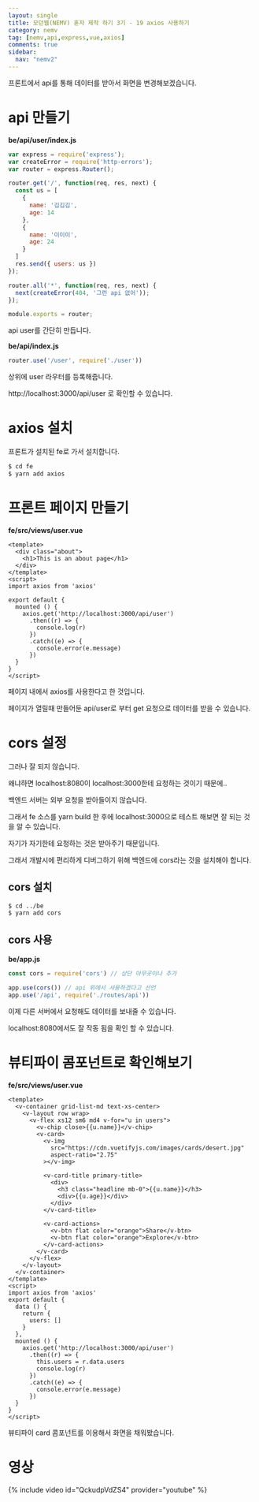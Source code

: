 ```yaml
---
layout: single
title: 모던웹(NEMV) 혼자 제작 하기 3기 - 19 axios 사용하기
category: nemv
tag: [nemv,api,express,vue,axios]
comments: true
sidebar:
  nav: "nemv2"
---
```


프론트에서 api를 통해 데이터를 받아서 화면을 변경해보겠습니다.

# api 만들기

**be/api/user/index.js**  
```javascript
var express = require('express');
var createError = require('http-errors');
var router = express.Router();

router.get('/', function(req, res, next) {
  const us = [
    {
      name: '김김김',
      age: 14
    },
    {
      name: '이이이',
      age: 24
    }
  ]
  res.send({ users: us })
});

router.all('*', function(req, res, next) {
  next(createError(404, '그런 api 없어'));
});

module.exports = router;
```

api user를 간단히 만듭니다.

**be/api/index.js**  
```javascript
router.use('/user', require('./user'))
```

상위에 user 라우터를 등록해줍니다.

http://localhost:3000/api/user 로 확인할 수 있습니다.

# axios 설치

프론트가 설치된 fe로 가서 설치합니다.

```bash
$ cd fe
$ yarn add axios
```

# 프론트 페이지 만들기

**fe/src/views/user.vue**  
```vue
<template>
  <div class="about">
    <h1>This is an about page</h1>  
  </div>
</template>
<script>
import axios from 'axios'

export default {
  mounted () {
    axios.get('http://localhost:3000/api/user')
      .then((r) => {
        console.log(r)
      })
      .catch((e) => {
        console.error(e.message)
      })
  }  
}
</script>
```

페이지 내에서 axios를 사용한다고 한 것입니다.

페이지가 열릴때 만들어둔 api/user로 부터 get 요청으로 데이터를 받을 수 있습니다.

# cors 설정

그러나 잘 되지 않습니다.

왜냐하면 localhost:8080이 localhost:3000한테 요청하는 것이기 때문에..

백엔드 서버는 외부 요청을 받아들이지 않습니다.

그래서 fe 소스를 yarn build 한 후에 localhost:3000으로 테스트 해보면 잘 되는 것을 알 수 있습니다.

자기가 자기한테 요청하는 것은 받아주기 때문입니다.

그래서 개발시에 편리하게 디버그하기 위해 백엔드에 cors라는 것을 설치해야 합니다.

## cors 설치

```bash
$ cd ../be
$ yarn add cors
```

## cors 사용

**be/app.js**  
```javascript
const cors = require('cors') // 상단 아무곳이나 추가

app.use(cors()) // api 위에서 사용하겠다고 선언
app.use('/api', require('./routes/api'))
```

이제 다른 서버에서 요청해도 데이터를 보내줄 수 있습니다.

localhost:8080에서도 잘 작동 됨을 확인 할 수 있습니다.

# 뷰티파이 콤포넌트로 확인해보기

**fe/src/views/user.vue**  
```vue
<template>
  <v-container grid-list-md text-xs-center>
    <v-layout row wrap>
      <v-flex xs12 sm6 md4 v-for="u in users">
        <v-chip close>{{u.name}}</v-chip>
        <v-card>
          <v-img
            src="https://cdn.vuetifyjs.com/images/cards/desert.jpg"
            aspect-ratio="2.75"
          ></v-img>

          <v-card-title primary-title>
            <div>
              <h3 class="headline mb-0">{{u.name}}</h3>
              <div>{{u.age}}</div>
            </div>
          </v-card-title>

          <v-card-actions>
            <v-btn flat color="orange">Share</v-btn>
            <v-btn flat color="orange">Explore</v-btn>
          </v-card-actions>
        </v-card>
      </v-flex>
    </v-layout>
  </v-container>
</template>
<script>
import axios from 'axios'
export default {
  data () {
    return {
      users: []
    }
  },
  mounted () {
    axios.get('http://localhost:3000/api/user')
      .then((r) => {
        this.users = r.data.users
        console.log(r)
      })
      .catch((e) => {
        console.error(e.message)
      })
  }
}
</script>
```

뷰티파이 card 콤포넌트를 이용해서 화면을 채워봤습니다.

# 영상

{% include video id="QckudpVdZS4" provider="youtube" %}  


